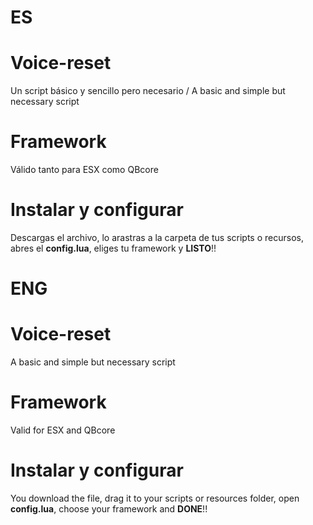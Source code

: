 # ES
# Voice-reset
Un script básico y sencillo pero necesario / A basic and simple but necessary script

# Framework
Válido tanto para ESX como QBcore

# Instalar y configurar
Descargas el archivo, lo arastras a la carpeta de tus scripts o recursos, abres el **config.lua**, eliges tu framework y **LISTO**!!


# ENG
# Voice-reset
A basic and simple but necessary script

# Framework
Valid for ESX and QBcore

# Instalar y configurar
You download the file, drag it to your scripts or resources folder, open **config.lua**, choose your framework and **DONE**!!
